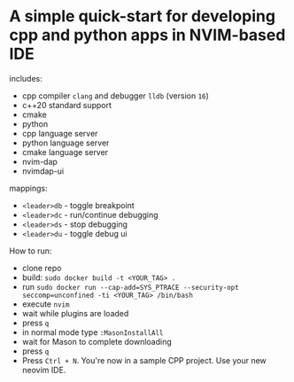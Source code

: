 # A simple quick-start for developing cpp and python apps in NVIM-based IDE

includes:
- cpp compiler `clang` and debugger `lldb` (version `16`)
- c++20 standard support
- cmake
- python
- cpp language server
- python language server
- cmake language server
- nvim-dap
- nvimdap-ui

mappings:
- `<leader>db` - toggle breakpoint
- `<leader>dc` - run/continue debugging
- `<leader>ds` - stop debugging
- `<leader>du` - toggle debug ui

How to run:
- clone repo
- build: `sudo docker build -t <YOUR_TAG> .`
- run `sudo docker run --cap-add=SYS_PTRACE --security-opt seccomp=unconfined -ti <YOUR_TAG> /bin/bash`
- execute `nvim`
- wait while plugins are loaded
- press `q`
- in normal mode type `:MasonInstallAll`
- wait for Mason to complete downloading
- press `q`
- Press `Ctrl + N`. You're now in a sample CPP project. Use your new neovim IDE.
